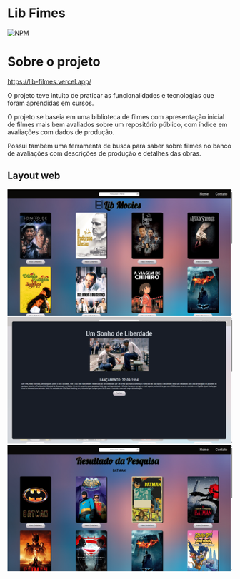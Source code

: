 # Lib Fimes
[![NPM](https://img.shields.io/npm/l/react)](https://github.com/pedrofdnn/LibFilmes/blob/main/LICENSE) 

# Sobre o projeto

https://lib-filmes.vercel.app/

O projeto teve intuito de praticar as funcionalidades e tecnologias que foram aprendidas em cursos.

O projeto se baseia em uma biblioteca de filmes com apresentação inicial de filmes mais bem avaliados sobre um repositório público, com índice em avaliações com dados de produção.

Possui também uma ferramenta de busca para saber sobre filmes no banco de avaliações com descrições de produção e detalhes das obras. 

## Layout web

![Web 1](https://github.com/pedrofdnn/Assents/blob/main/Projeto%20libFilmes/tela%20inicial.png?raw=true)
![Web 2](https://github.com/pedrofdnn/Assents/blob/main/Projeto%20libFilmes/descricao.png?raw=true)
![Web 3](https://github.com/pedrofdnn/Assents/blob/main/Projeto%20libFilmes/resultado%20de%20pesquisas.png?raw=true)
